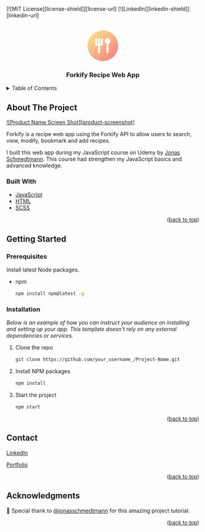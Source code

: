 [![MIT License][license-shield]][license-url]
[![LinkedIn][linkedin-shield]][linkedin-url]



<!-- PROJECT LOGO -->
<br />
<div align="center">
  <a href="https://github.com/othneildrew/Best-README-Template">
    <img src="./src/img/favicon.png" alt="Logo" width="80" height="80">
  </a>

  <h3 align="center">Forkify Recipe Web App</h3>

</div>



<!-- TABLE OF CONTENTS -->
<details>
  <summary>Table of Contents</summary>
  <ol>
    <li>
      <a href="#about-the-project">About The Project</a>
      <ul>
        <li><a href="#built-with">Built With</a></li>
      </ul>
    </li>
    <li>
      <a href="#getting-started">Getting Started</a>
      <ul>
        <li><a href="#prerequisites">Prerequisites</a></li>
        <li><a href="#installation">Installation</a></li>
      </ul>
    </li>
    <li><a href="#contact">Contact</a></li>
    <li><a href="#acknowledgments">Acknowledgments</a></li>
  </ol>
</details>



<!-- ABOUT THE PROJECT -->
## About The Project

[![Product Name Screen Shot][product-screenshot]](https://example.com)

Forkify is a recipe web app using the Forkify API to allow users to search, view, modify, bookmark and add recipes.

I built this web app during my JavaScript course on Udemy by [Jonas Schmedtmann](https://www.udemy.com/course/the-complete-javascript-course/#instructor-1). This course had strengthen my JavaScript basics and advanced knowledge. 


### Built With

* [JavaScript](https://www.javascript.com/)
* [HTML](https://html.com/)
* [SCSS](https://sass-lang.com/)

<p align="right">(<a href="#top">back to top</a>)</p>



<!-- GETTING STARTED -->
## Getting Started



### Prerequisites

Install latest Node packages.
* npm
  ```sh
  npm install npm@latest -g
  ```

### Installation

_Below is an example of how you can instruct your audience on installing and setting up your app. This template doesn't rely on any external dependencies or services._


1. Clone the repo
   ```sh
   git clone https://github.com/your_username_/Project-Name.git
   ```
2. Install NPM packages
   ```sh
   npm install
   ```
4. Start the project
   ```sh
   npm start
   ```

<p align="right">(<a href="#top">back to top</a>)</p>



<!-- CONTACT -->
## Contact

[LinkedIn](https://www.linkedin.com/in/patrick-lee-/) 

[Portfolio](honeybutteralmond.netlify.app)

<p align="right">(<a href="#top">back to top</a>)</p>



<!-- ACKNOWLEDGMENTS -->
## Acknowledgments

🌟 Special thank to [@jonasschmedtmann](https://github.com/jonasschmedtmann) for this amazing project tutorial.


<p align="right">(<a href="#top">back to top</a>)</p>
